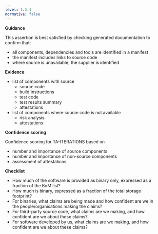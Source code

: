 ```yaml
---
level: 1.5.1
normative: false
---
```


**Guidance**

This assertion is best satisfied by checking generated documentation to confirm that:

- all components, dependencies and tools are identified in a manifest
- the manifest includes links to source code
- where source is unavailable, the supplier is identified

**Evidence**

- list of components with source
  - source code
  - build instructions
  - test code
  - test results summary
  - attestations
- list of components where source code is not available
  - risk analysis
  - attestations

**Confidence scoring**

Confidence scoring for TA-ITERATIONS based on

- number and importance of source components
- number and importance of non-source components
- assessment of attestations

**Checklist**

- How much of the software is provided as binary only, expressed as a fraction of the BoM list?
- How much is binary, expressed as a fraction of the total storage footprint?
- For binaries, what claims are being made and how confident are we in the people/organisations making the claims?
- For third-party source code, what claims are we making, and how confident are we about these claims?
- For software developed by us, what claims are we making, and how confident are we about these claims?
